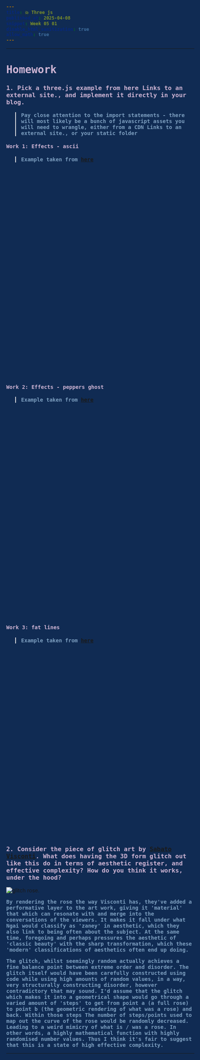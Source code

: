 ```yaml
---
title: 💥 Three js
published_at: 2025-04-08
snippet: Week 05 01
disable_html_sanitization: true
allow_math: true
---
```


<style>
  @import url('https://fonts.googleapis.com/css2?family=Cutive+Mono&display=swap');
  @import url('https://use.typekit.net/jyw5vxq.css');

h1, h3, h4, p, pre, ul, li {
  /* font-family: "Cutive Mono", monospace;
  font-weight: 700;
  font-style: normal; */

  font-family: "prestige-elite-std", monospace;
  font-weight: 600;
  font-style: normal;
  color:#CEB5D4;
}

 .text-gray-500, .markdown-body blockquote {color:#E872B0}
 .markdown-body {background-color:#102B53;}
  html {background-color:#102B53;}
  h1 {; font-weight: 800;}
  p, pre, ul {color:#7D9FC0;}
  .markdown-body a {color:#4E7AB1; text-decoration:underline;}
</style>

---

# Homework

### 1. Pick a three.js example from here Links to an external site., and implement it directly in your blog.

> Pay close attention to the import statements - there will most likely be a bunch of javascript assets you will need to wrangle, either from a CDN Links to an external site., or your static folder

#### Work 1: Effects - ascii

> Example taken from [here](https://threejs.org/examples/#webgl_effects_ascii)

<div id="container1" style= "height:500px; color:#CEB5D4; margin-bottom: 5%;"> </div>

<br><br>

#### Work 2: Effects - peppers ghost

> Example taken from [here](https://threejs.org/examples/#webgl_effects_peppersghost)

<div id="container2" style= "height:500px; margin-bottom: 5%;"></div>

<br><br>

#### Work 3: fat lines

> Example taken from [here](https://threejs.org/examples/#webgl_lines_fat)

<div id="container3" style="height:500px; position:relative; margin-bottom: 5%;"> </div>

### 2. Consider the piece of glitch art by [Sabato Visconti](https://www.sabatobox.com/). What does having the 3D form glitch out like this do in terms of aesthetic register, and effective complexity? How do you think it works, under the hood?

<img src="/W05/00.gif" alt="glitch rose." style="background-color:#102B53;">

By rendering the rose the way Visconti has, they've added a performative layer to the art work, giving it 'material' that which can resonate with and merge into the conversations of the viewers. It makes it fall under what Ngai would classify as 'zaney' in aesthetic, which they also link to being often about the subject. At the same time, foregoing and perhaps pressures the aesthetic of 'classic beauty' with the sharp transformation, which these 'modern' classifications of aesthetics often end up doing.

The glitch, whilst seemingly random actually achieves a fine balance point between extreme order and disorder. The glitch itself would have been carefully constructed using code while using high amounts of random values, in a way, very structurally constructing disorder, however contradictory that may sound. I'd assume that the glitch which makes it into a geometrical shape would go through a varied amount of 'steps' to get from point a (a full rose) to point b (the geometric rendering of what was a rose) and back. Within those steps The number of steps/points used to map out the curve of the rose would be randomly decreased. Leading to a weird mimicry of what is / was a rose. In other words, a highly mathematical function with highly randomised number values. Thus I think it's fair to suggest that this is a state of high effective complexity.

---

<!-- SCRIPT: ASCII BALL --------------------------------------------------------------------- -->
<script type="module" id="asciiball">
  import * as THREE from '/scripts/threejs-master/build/three.module.js';

  import { AsciiEffect } from '/scripts/threejs-master/examples/jsm/effects/AsciiEffect.js';
  import { TrackballControls } from '/scripts/threejs-master/examples/jsm/controls/TrackballControls.js';

  console.log(THREE);

  const container = document.getElementById('container1');
  //const width = container.parentNode.innerWidth;
  //const height = width * 9 / 16;

  let camera, controls, scene, renderer, effect;

  let sphere, plane;

  const start = Date.now();

  init();

  function init() {

    camera = new THREE.PerspectiveCamera( 70, container.clientWidth / container.clientHeight, 1, 1000 );
    camera.position.y = 150;
    camera.position.z = 500;

    scene = new THREE.Scene();
    scene.background = new THREE.Color( 0, 0, 0 );

    const pointLight1 = new THREE.PointLight( 0xffffff, 3, 0, 0 );
    pointLight1.position.set( 500, 500, 500 );
    scene.add( pointLight1 );

    const pointLight2 = new THREE.PointLight( 0xffffff, 1, 0, 0 );
    pointLight2.position.set( - 500, - 500, - 500 );
    scene.add( pointLight2 );

    sphere = new THREE.Mesh( new THREE.SphereGeometry( 200, 20, 10 ), new THREE.MeshPhongMaterial( { flatShading: true } ) );
    scene.add( sphere );

    // Plane

    plane = new THREE.Mesh( new THREE.PlaneGeometry( 400, 400 ), new THREE.MeshBasicMaterial( { color: 0xe0e0e0 } ) );
    plane.position.y = - 200;
    plane.rotation.x = - Math.PI / 2;
    scene.add( plane );

    renderer = new THREE.WebGLRenderer();
    renderer.setSize( container.clientWidth, container.clientHeight );
    renderer.setAnimationLoop( animate );

    effect = new AsciiEffect( renderer, ' .:-+*=%@#', { invert: true } );
    effect.setSize( container.clientWidth, container.clientHeight );
    renderer.domElement.style.color = 'white';
    renderer.domElement.style.backgroundColor = '#102B53';

    // Special case: append effect.domElement, instead of renderer.domElement.
    // AsciiEffect creates a custom domElement (a div container) where the ASCII elements are placed.

    container.appendChild( effect.domElement );

    controls = new TrackballControls( camera, effect.domElement );

    //

    window.addEventListener( 'resize', onWindowResize );

  }

  function onWindowResize() {

    camera.aspect = container.clientWidth / container.clientHeight;
    camera.updateProjectionMatrix();

    renderer.setSize( container.clientWidth, container.clientHeight );
    effect.setSize( container.clientWidth, container.clientHeight );

    renderer.domElement.style.color = 'white';
    renderer.domElement.style.backgroundColor = '#102B53';

  }

  //

  function animate() {

    const timer = Date.now() - start;

    sphere.position.y = Math.abs( Math.sin( timer * 0.002 ) ) * 150;
    sphere.rotation.x = timer * 0.0003;
    sphere.rotation.z = timer * 0.0002;

    controls.update();

    effect.render( scene, camera );

  }
  
</script>

<!-- SCRIPT: CUBES --------------------------------------------------------------------- -->
<script type="module" id="ghostcube">
  import * as THREE from '/scripts/threejs-master/build/three.module.js';
  import { PeppersGhostEffect } from '/scripts/threejs-master/examples/jsm/effects/PeppersGhostEffect.js';

  

let camera, scene, renderer, effect;
let group;

init();

function init() {

  const container = document.getElementById('container2');

  camera = new THREE.PerspectiveCamera( 60,container.clientWidth / container.clientHeight, 1, 100000 );

  scene = new THREE.Scene();

  group = new THREE.Group();
  scene.add( group );

  // Cube

  const geometry = new THREE.BoxGeometry().toNonIndexed(); // ensure unique vertices for each triangle

  const position = geometry.attributes.position;
  const colors = [];
  const color = new THREE.Color();

  // generate for each side of the cube a different color

  for ( let i = 0; i < position.count; i += 6 ) {

    color.setHex( Math.random() * 0xffffff );

    // first face

    colors.push( color.r, color.g, color.b );
    colors.push( color.r, color.g, color.b );
    colors.push( color.r, color.g, color.b );

    // second face

    colors.push( color.r, color.g, color.b );
    colors.push( color.r, color.g, color.b );
    colors.push( color.r, color.g, color.b );

  }

  geometry.setAttribute( 'color', new THREE.Float32BufferAttribute( colors, 3 ) );

  const material = new THREE.MeshBasicMaterial( { vertexColors: true } );

  for ( let i = 0; i < 10; i ++ ) {

    const cube = new THREE.Mesh( geometry, material );
    cube.position.x = Math.random() * 2 - 1;
    cube.position.y = Math.random() * 2 - 1;
    cube.position.z = Math.random() * 2 - 1;
    cube.scale.multiplyScalar( Math.random() + 0.5 );
    group.add( cube );

  }

  renderer = new THREE.WebGLRenderer();
  renderer.setPixelRatio( window.devicePixelRatio );
  renderer.setAnimationLoop( animate );
  container.appendChild( renderer.domElement );
  renderer.setSize(container.clientWidth, container.clientHeight);

  effect = new PeppersGhostEffect( renderer );
  effect.setSize( container.clientWidth, container.clientHeight );
  effect.cameraDistance = 5;
  

  window.addEventListener( 'resize', onWindowResize );

}

function onWindowResize() {

  camera.aspect = container.clientWidth / container.clientHeight;
  camera.updateProjectionMatrix();

  renderer.setSize(container.clientWidth, container.clientHeight);
  effect.setSize( container.clientWidth, container.clientHeight);
}

function animate() {

  group.rotation.y += 0.01;

  effect.render( scene, camera );

}
</script>

<!-- SCRIPT: GLOWING LINE CUBE --------------------------------------------------------------------- -->

<script type="module" id="linecube">

import * as THREE from '/scripts/threejs-master/build/three.module.js';

import Stats from 'https://cdn.jsdelivr.net/npm/stats-gl@3.6.0/dist/main.js';

import { GUI } from '/scripts/threejs-master/examples/jsm/libs/lil-gui.module.min.js';
import { OrbitControls } from '/scripts/threejs-master/examples/jsm/controls/OrbitControls.js';
import { Line2 } from '/scripts/threejs-master/examples/jsm/lines/Line2.js';
import { LineMaterial } from '/scripts/threejs-master/examples/jsm/lines/LineMaterial.js';
import { LineGeometry } from '/scripts/threejs-master/examples/jsm/lines/LineGeometry.js';
import * as GeometryUtils from '/scripts/threejs-master/examples/jsm/utils/GeometryUtils.js';

let line, renderer, scene, camera, camera2, controls;
let line1;
let matLine, matLineBasic, matLineDashed;
let stats;
let gui;

const container = document.getElementById('container3');

// viewport
let insetWidth;
let insetHeight;

init();

function init() {

  renderer = new THREE.WebGLRenderer( { antialias: true } );
  renderer.setPixelRatio( window.devicePixelRatio );
  renderer.setSize( container.clientWidth, container.clientHeight );
  renderer.setClearColor( 0x000000, 0.0 );
  renderer.setAnimationLoop( animate );
  container.appendChild( renderer.domElement );

  scene = new THREE.Scene();

  camera = new THREE.PerspectiveCamera( 40, container.clientWidth / container.clientHeight, 1, 1000 );
  camera.position.set( - 40, 0, 60 );

  camera2 = new THREE.PerspectiveCamera( 40, 1, 1, 1000 );
  camera2.position.copy( camera.position );

  controls = new OrbitControls( camera, renderer.domElement );
  controls.enableDamping = true;
  controls.minDistance = 10;
  controls.maxDistance = 500;


  // Position and THREE.Color Data

  const positions = [];
  const colors = [];

  const points = GeometryUtils.hilbert3D( new THREE.Vector3( 0, 0, 0 ), 20.0, 1, 0, 1, 2, 3, 4, 5, 6, 7 );

  const spline = new THREE.CatmullRomCurve3( points );
  const divisions = Math.round( 12 * points.length );
  const point = new THREE.Vector3();
  const color = new THREE.Color();

  for ( let i = 0, l = divisions; i < l; i ++ ) {

    const t = i / l;

    spline.getPoint( t, point );
    positions.push( point.x, point.y, point.z );

    color.setHSL( t, 1.0, 0.5, THREE.SRGBColorSpace );
    colors.push( color.r, color.g, color.b );

  }


  // Line2 ( LineGeometry, LineMaterial )

  const geometry = new LineGeometry();
  geometry.setPositions( positions );
  geometry.setColors( colors );

  matLine = new LineMaterial( {

    color: 0xffffff,
    linewidth: 5, // in world units with size attenuation, pixels otherwise
    vertexColors: true,

    dashed: false,
    alphaToCoverage: true,

  } );

  line = new Line2( geometry, matLine );
  line.computeLineDistances();
  line.scale.set( 1, 1, 1 );
  scene.add( line );


  // THREE.Line ( THREE.BufferGeometry, THREE.LineBasicMaterial ) - rendered with gl.LINE_STRIP

  const geo = new THREE.BufferGeometry();
  geo.setAttribute( 'position', new THREE.Float32BufferAttribute( positions, 3 ) );
  geo.setAttribute( 'color', new THREE.Float32BufferAttribute( colors, 3 ) );

  matLineBasic = new THREE.LineBasicMaterial( { vertexColors: true } );
  matLineDashed = new THREE.LineDashedMaterial( { vertexColors: true, scale: 2, dashSize: 1, gapSize: 1 } );

  line1 = new THREE.Line( geo, matLineBasic );
  line1.computeLineDistances();
  line1.visible = false;
  scene.add( line1 );

  //

  window.addEventListener( 'resize', onWindowResize );
  onWindowResize();

  stats = new Stats( { horizontal: false, trackGPU: true } );
  stats.init( renderer );
  container.appendChild( stats.dom );

  initGui();

}

function onWindowResize() {

  camera.aspect = container.clientWidth / container.clientHeight;
  camera.updateProjectionMatrix();

  renderer.setSize( container.clientWidth, container.clientHeight );

  insetWidth = container.clientHeight / 4; // square
  insetHeight = container.clientHeight / 4;

  camera2.aspect = insetWidth / insetHeight;
  camera2.updateProjectionMatrix();

}

function animate() {

  // main scene

  renderer.setClearColor( 0x000000, 0 );

  renderer.setViewport( 0, 0, container.clientWidth, container.clientHeight );

  controls.update();

  renderer.render( scene, camera );

  // inset scene

  renderer.setClearColor( 0x222222, 1 );

  renderer.clearDepth(); // important!

  renderer.setScissorTest( true );

  renderer.setScissor( 20, 20, insetWidth, insetHeight );

  renderer.setViewport( 20, 20, insetWidth, insetHeight );

  camera2.position.copy( camera.position );
  camera2.quaternion.copy( camera.quaternion );

  renderer.render( scene, camera2 );

  renderer.setScissorTest( false );

  stats.update();

}

//

function initGui() {

  // Append default GUI placement settings
  // Create GUI with container as parent
  gui = new GUI({container: container, autoPlace: false});

  // start closed
  gui.close();

  gui.domElement.style.position = 'absolute';
  gui.domElement.style.top = '10px';
  gui.domElement.style.right = '10px';

  const param = {
    'line type': 0,
    'world units': false,
    'width': 5,
    'alphaToCoverage': true,
    'dashed': false,
    'dash scale': 1,
    'dash / gap': 1
  };

  gui.add( param, 'line type', { 'LineGeometry': 0, 'gl.LINE': 1 } ).onChange( function ( val ) {

    switch ( val ) {

      case 0:
        line.visible = true;

        line1.visible = false;

        break;

      case 1:
        line.visible = false;

        line1.visible = true;

        break;

    }

  } );

  gui.add( param, 'world units' ).onChange( function ( val ) {

    matLine.worldUnits = val;
    matLine.needsUpdate = true;

  } );

  gui.add( param, 'width', 1, 10 ).onChange( function ( val ) {

    matLine.linewidth = val;

  } );

  gui.add( param, 'alphaToCoverage' ).onChange( function ( val ) {

    matLine.alphaToCoverage = val;

  } );

  gui.add( param, 'dashed' ).onChange( function ( val ) {

    matLine.dashed = val;
    line1.material = val ? matLineDashed : matLineBasic;

  } );

  gui.add( param, 'dash scale', 0.5, 2, 0.1 ).onChange( function ( val ) {

    matLine.dashScale = val;
    matLineDashed.scale = val;

  } );

  gui.add( param, 'dash / gap', { '2 : 1': 0, '1 : 1': 1, '1 : 2': 2 } ).onChange( function ( val ) {

    switch ( val ) {

      case 0:
        matLine.dashSize = 2;
        matLine.gapSize = 1;

        matLineDashed.dashSize = 2;
        matLineDashed.gapSize = 1;

        break;

      case 1:
        matLine.dashSize = 1;
        matLine.gapSize = 1;

        matLineDashed.dashSize = 1;
        matLineDashed.gapSize = 1;

        break;

      case 2:
        matLine.dashSize = 1;
        matLine.gapSize = 2;

        matLineDashed.dashSize = 1;
        matLineDashed.gapSize = 2;

        break;

    }

  } );

}

</script>

<!-- SCRIPTS: CODE BLOCKS--------------------------------------------------------------------- -->

<script type="module">
   import codeBlockRenderer from "/scripts/codeblock_renderer.js"
   codeBlockRenderer (document, `asciiball`, `container1`)
</script>

<script type="module">
   import codeBlockRenderer from "/scripts/codeblock_renderer.js"
   codeBlockRenderer (document, `ghostcube`, `container2`)
</script>

<script type="module">
   import codeBlockRenderer from "/scripts/codeblock_renderer.js"
   codeBlockRenderer (document, `linecube`, `container3`)
</script>
